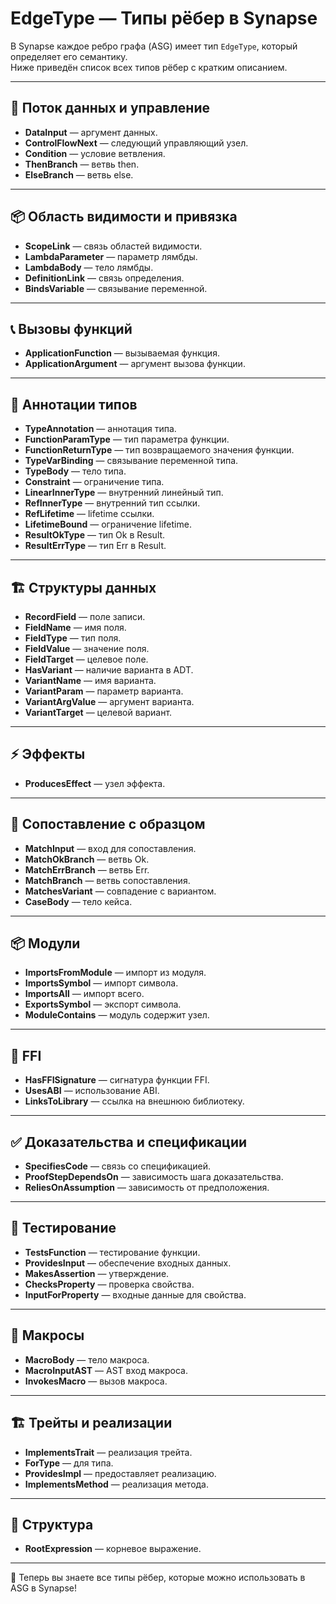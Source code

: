 # EdgeType — Типы рёбер в Synapse

В Synapse каждое ребро графа (ASG) имеет тип `EdgeType`, который определяет его семантику.  
Ниже приведён список всех типов рёбер с кратким описанием.

---

## 🔗 Поток данных и управление

- **DataInput** — аргумент данных.
- **ControlFlowNext** — следующий управляющий узел.
- **Condition** — условие ветвления.
- **ThenBranch** — ветвь then.
- **ElseBranch** — ветвь else.

---

## 📦 Область видимости и привязка

- **ScopeLink** — связь областей видимости.
- **LambdaParameter** — параметр лямбды.
- **LambdaBody** — тело лямбды.
- **DefinitionLink** — связь определения.
- **BindsVariable** — связывание переменной.

---

## 📞 Вызовы функций

- **ApplicationFunction** — вызываемая функция.
- **ApplicationArgument** — аргумент вызова функции.

---

## 📝 Аннотации типов

- **TypeAnnotation** — аннотация типа.
- **FunctionParamType** — тип параметра функции.
- **FunctionReturnType** — тип возвращаемого значения функции.
- **TypeVarBinding** — связывание переменной типа.
- **TypeBody** — тело типа.
- **Constraint** — ограничение типа.
- **LinearInnerType** — внутренний линейный тип.
- **RefInnerType** — внутренний тип ссылки.
- **RefLifetime** — lifetime ссылки.
- **LifetimeBound** — ограничение lifetime.
- **ResultOkType** — тип Ok в Result.
- **ResultErrType** — тип Err в Result.

---

## 🏗️ Структуры данных

- **RecordField** — поле записи.
- **FieldName** — имя поля.
- **FieldType** — тип поля.
- **FieldValue** — значение поля.
- **FieldTarget** — целевое поле.
- **HasVariant** — наличие варианта в ADT.
- **VariantName** — имя варианта.
- **VariantParam** — параметр варианта.
- **VariantArgValue** — аргумент варианта.
- **VariantTarget** — целевой вариант.

---

## ⚡️ Эффекты

- **ProducesEffect** — узел эффекта.

---

## 🧩 Сопоставление с образцом

- **MatchInput** — вход для сопоставления.
- **MatchOkBranch** — ветвь Ok.
- **MatchErrBranch** — ветвь Err.
- **MatchBranch** — ветвь сопоставления.
- **MatchesVariant** — совпадение с вариантом.
- **CaseBody** — тело кейса.

---

## 📦 Модули

- **ImportsFromModule** — импорт из модуля.
- **ImportsSymbol** — импорт символа.
- **ImportsAll** — импорт всего.
- **ExportsSymbol** — экспорт символа.
- **ModuleContains** — модуль содержит узел.

---

## 🔌 FFI

- **HasFFISignature** — сигнатура функции FFI.
- **UsesABI** — использование ABI.
- **LinksToLibrary** — ссылка на внешнюю библиотеку.

---

## ✅ Доказательства и спецификации

- **SpecifiesCode** — связь со спецификацией.
- **ProofStepDependsOn** — зависимость шага доказательства.
- **ReliesOnAssumption** — зависимость от предположения.

---

## 🧪 Тестирование

- **TestsFunction** — тестирование функции.
- **ProvidesInput** — обеспечение входных данных.
- **MakesAssertion** — утверждение.
- **ChecksProperty** — проверка свойства.
- **InputForProperty** — входные данные для свойства.

---

## 🔧 Макросы

- **MacroBody** — тело макроса.
- **MacroInputAST** — AST вход макроса.
- **InvokesMacro** — вызов макроса.

---

## 🏗️ Трейты и реализации

- **ImplementsTrait** — реализация трейта.
- **ForType** — для типа.
- **ProvidesImpl** — предоставляет реализацию.
- **ImplementsMethod** — реализация метода.

---

## 🚀 Структура

- **RootExpression** — корневое выражение.

---

🎯 Теперь вы знаете все типы рёбер, которые можно использовать в ASG в Synapse!
